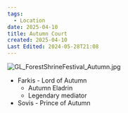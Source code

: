 ```yaml
---
tags:
  - Location
date: 2025-04-10
title: Autumn Court
created: 2025-04-10
Last Edited: 2024-05-28T21:08
---
```

![GL_ForestShrineFestival_Autumn.jpg](/images/GL_ForestShrineFestival_Autumn.jpg)

- Farkis - Lord of Autumn
    - Autumn Eladrin
    - Legendary mediator
- Sovis - Prince of Autumn